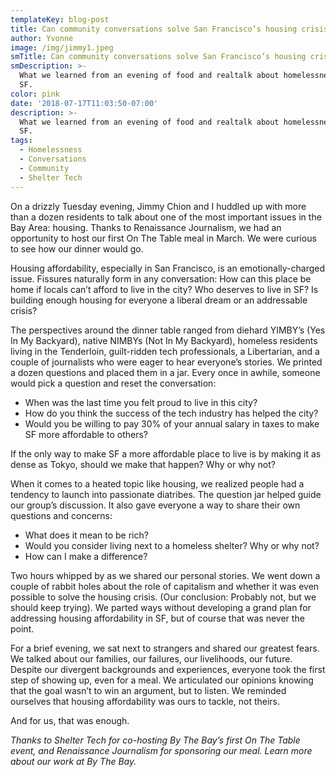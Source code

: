 ```yaml
---
templateKey: blog-post
title: Can community conversations solve San Francisco’s housing crisis?
author: Yvonne
image: /img/jimmy1.jpeg
smTitle: Can community conversations solve San Francisco’s housing crisis?
smDescription: >-
  What we learned from an evening of food and realtalk about homelessness in
  SF. 
color: pink
date: '2018-07-17T11:03:50-07:00'
description: >-
  What we learned from an evening of food and realtalk about homelessness in
  SF. 
tags:
  - Homelessness
  - Conversations
  - Community
  - Shelter Tech
---
```

On a drizzly Tuesday evening, Jimmy Chion and I huddled up with more than a dozen residents to talk about one of the most important issues in the Bay Area: housing. Thanks to Renaissance Journalism, we had an opportunity to host our first On The Table meal in March. We were curious to see how our dinner would go.

Housing affordability, especially in San Francisco, is an emotionally-charged issue. Fissures naturally form in any conversation: How can this place be home if locals can’t afford to live in the city? Who deserves to live in SF? Is building enough housing for everyone a liberal dream or an addressable crisis?

The perspectives around the dinner table ranged from diehard YIMBY’s (Yes In My Backyard), native NIMBYs (Not In My Backyard), homeless residents living in the Tenderloin, guilt-ridden tech professionals, a Libertarian, and a couple of journalists who were eager to hear everyone’s stories. We printed a dozen questions and placed them in a jar. Every once in awhile, someone would pick a question and reset the conversation:

* When was the last time you felt proud to live in this city?
* How do you think the success of the tech industry has helped the city?
* Would you be willing to pay 30% of your annual salary in taxes to make SF more affordable to others?

If the only way to make SF a more affordable place to live is by making it as dense as Tokyo, should we make that happen? Why or why not?

When it comes to a heated topic like housing, we realized people had a tendency to launch into passionate diatribes. The question jar helped guide our group’s discussion. It also gave everyone a way to share their own questions and concerns:

* What does it mean to be rich?
* Would you consider living next to a homeless shelter? Why or why not?
* How can I make a difference?

Two hours whipped by as we shared our personal stories. We went down a couple of rabbit holes about the role of capitalism and whether it was even possible to solve the housing crisis. (Our conclusion: Probably not, but we should keep trying). We parted ways without developing a grand plan for addressing housing affordability in SF, but of course that was never the point.

For a brief evening, we sat next to strangers and shared our greatest fears. We talked about our families, our failures, our livelihoods, our future. Despite our divergent backgrounds and experiences, everyone took the first step of showing up, even for a meal. We articulated our opinions knowing that the goal wasn’t to win an argument, but to listen. We reminded ourselves that housing affordability was ours to tackle, not theirs.

And for us, that was enough.

_Thanks to Shelter Tech for co-hosting By The Bay’s first On The Table event, and Renaissance Journalism for sponsoring our meal. Learn more about our work at By The Bay._
